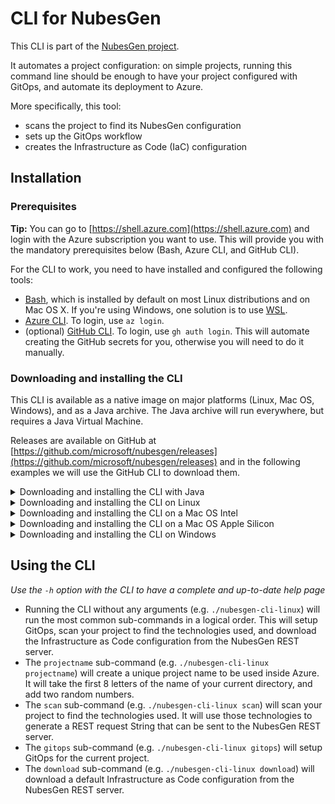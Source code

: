 # CLI for NubesGen

This CLI is part of the [NubesGen project](https://nubesgen.com).

It automates a project configuration: on simple projects,
running this command line should be enough
to have your project configured with GitOps, and automate its deployment to Azure.

More specifically, this tool:
- scans the project to find its NubesGen configuration
- sets up the GitOps workflow
- creates the Infrastructure as Code (IaC) configuration

## Installation

### Prerequisites

__Tip:__ You can go to [https://shell.azure.com](https://shell.azure.com) and login with the Azure subscription you want to use. This will provide you with the 
mandatory prerequisites below (Bash, Azure CLI, and GitHub CLI).

For the CLI to work, you need to have installed and configured the following tools:

- [Bash](https://fr.wikipedia.org/wiki/Bourne-Again_shell), which is installed by default on most Linux distributions and on Mac OS X. If you're using Windows, one solution is to use [WSL](https://aka.ms/nubesgen-install-wsl).
- [Azure CLI](https://aka.ms/nubesgen-install-az-cli). To login, use `az login`.
- (optional) [GitHub CLI](https://cli.github.com/). To login, use `gh auth login`. This will automate creating the GitHub secrets for you, otherwise you will need to do it manually.

### Downloading and installing the CLI

This CLI is available as a native image on major platforms (Linux, Mac OS, Windows), and as a Java archive. The Java archive will run everywhere, but
requires a Java Virtual Machine.

Releases are available on GitHub at [https://github.com/microsoft/nubesgen/releases](https://github.com/microsoft/nubesgen/releases) and in the following examples we will use the GitHub CLI to download them.

<details>
<summary>Downloading and installing the CLI with Java</summary>

To run the Java archive, you need to have a Java Virtual Machine (version 11 or higher) installed.

- Download the latest release: `gh release download --repo microsoft/nubesgen --pattern='nubesgen-cli-*.jar'`
- Run the binary: `java -jar nubesgen-*.jar -h`
</details>

<details>
<summary>Downloading and installing the CLI on Linux</summary>

To run the binary on Linux, you need to:

- Download the latest release: `gh release download --repo microsoft/nubesgen --pattern='nubesgen-cli-linux'`
- Make the binary executable: `chmod +x nubesgen-cli-linux`
- Run the binary: `./nubesgen-cli-linux -h`

</details>
<details>
<summary>Downloading and installing the CLI on a Mac OS Intel</summary>

To run the binary on a Mac OS Intel, you need to:

- Download the latest release: `gh release download --repo microsoft/nubesgen --pattern='nubesgen-cli-macos'`
- If on Apple Silicon, install Rosetta if it's not already installed: `/usr/sbin/softwareupdate --install-rosetta --agree-to-license`
- Make the binary executable: `chmod +x nubesgen-cli-macos`
- Allow Mac OS X to execute it: `xattr -d com.apple.quarantine nubesgen-cli-macos`
- Run the binary: `./nubesgen-cli-macos -h`

</details>
<details>
<summary>Downloading and installing the CLI on a Mac OS Apple Silicon</summary>

To run the binary on a Mac OS Apple Silicon, you need to:

- Download the latest release: `gh release download --repo microsoft/nubesgen --pattern='nubesgen-cli-macos-arm64'`
- Make the binary executable: `chmod +x nubesgen-cli-macos-arm64`
- Allow Mac OS X to execute it: `xattr -d com.apple.quarantine nubesgen-cli-macos-arm64`
- Run the binary: `./nubesgen-cli-macos-arm64 -h`

</details>
<details>
<summary>Downloading and installing the CLI on Windows</summary>

To run the binary on Windows, you need to:

- Download the latest release: `gh release download --repo microsoft/nubesgen --pattern='nubesgen-cli-windows.exe'`
- Run the binary: `nubesgen-cli-windows -h`

</details>

## Using the CLI

_Use the `-h` option with the CLI to have a complete and up-to-date help page_

- Running the CLI without any arguments (e.g. `./nubesgen-cli-linux`) will run the most common sub-commands in a logical order. This will setup GitOps, scan your project to find the technologies used, and download the Infrastructure as Code configuration from the NubesGen REST server.
- The `projectname` sub-command (e.g. `./nubesgen-cli-linux projectname`) will create a unique project name to be used inside Azure. It will take the first 8 letters of the name of your current directory, and add two random numbers.
- The `scan` sub-command (e.g. `./nubesgen-cli-linux scan`) will scan your project to find the technologies used. It will use those technologies to generate a REST request String that can be sent to the NubesGen REST server.
- The `gitops` sub-command (e.g. `./nubesgen-cli-linux gitops`) will setup GitOps for the current project.
- The `download` sub-command (e.g. `./nubesgen-cli-linux download`) will download a default Infrastructure as Code configuration from the NubesGen REST server.
